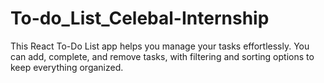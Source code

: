 # To-do_List_Celebal-Internship
This React To-Do List app helps you manage your tasks effortlessly. You can add, complete, and remove tasks, with filtering and sorting options to keep everything organized.

